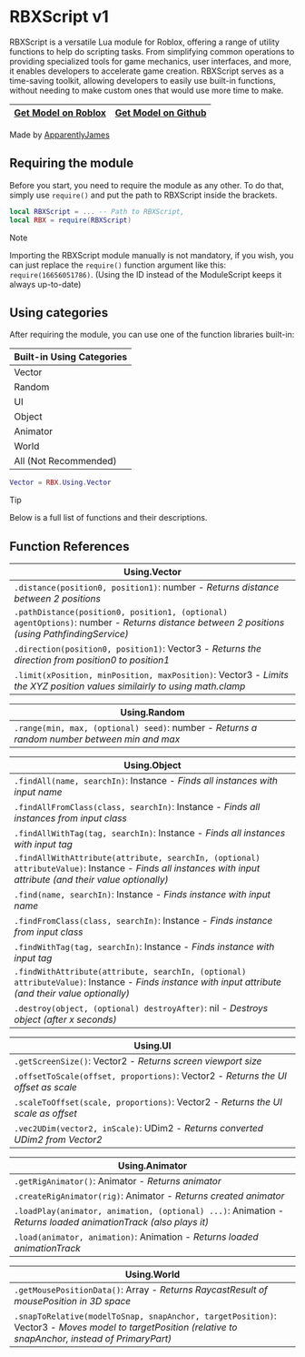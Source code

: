 # RBXScript v1
RBXScript is a versatile Lua module for Roblox, offering a range of utility functions to help do scripting tasks. From simplifying common operations to providing specialized tools for game mechanics, user interfaces, and more, it enables developers to accelerate game creation. RBXScript serves as a time-saving toolkit, allowing developers to easily use built-in functions, without needing to make custom ones that would use more time to make.

| [Get Model on Roblox](https://create.roblox.com/store/asset/16656051786) | [Get Model on Github](https://github.com/ApparentlyJamesGH/RBXScript/releases/latest) |
| ------------- | ------------- |

Made by [ApparentlyJames](https://apparentlyjames.carrd.co/)

## Requiring the module
Before you start, you need to require the module as any other. To do that, simply use ```require()``` and put the path to RBXScript inside the brackets.
```lua
local RBXScript = ... -- Path to RBXScript,
local RBX = require(RBXScript)
```

> [!NOTE]
> Importing the RBXScript module manually is not mandatory, if you wish, you can just replace the `require()` function argument like this: `require(16656051786)`. (Using the ID instead of the ModuleScript keeps it always up-to-date)

## Using categories
After requiring the module, you can use one of the function libraries built-in:

| Built-in Using Categories |
| ------------- |
| Vector |
| Random |
| UI |
| Object |
| Animator |
| World |
| All (Not Recommended) |

```lua
Vector = RBX.Using.Vector
```

> [!TIP]
> Below is a full list of functions and their descriptions.

## Function References

| Using.Vector |
| ------------- |
| `.distance(position0, position1)`: number - *Returns distance between 2 positions* |
| `.pathDistance(position0, position1, (optional) agentOptions)`: number - *Returns distance between 2 positions (using PathfindingService)* |
| `.direction(position0, position1)`: Vector3 - *Returns the direction from position0 to position1* |
| `.limit(xPosition, minPosition, maxPosition)`: Vector3 - *Limits the XYZ position values similairly to using math.clamp* |

| Using.Random |
| ------------- |
| `.range(min, max, (optional) seed)`: number - *Returns a random number between min and max* |

| Using.Object |
| ------------- |
| `.findAll(name, searchIn)`: Instance - *Finds all instances with input name* |
| `.findAllFromClass(class, searchIn)`: Instance - *Finds all instances from input class* |
| `.findAllWithTag(tag, searchIn)`: Instance - *Finds all instances with input tag* |
| `.findAllWithAttribute(attribute, searchIn, (optional) attributeValue)`: Instance - *Finds all instances with input attribute (and their value optionally)* |
| `.find(name, searchIn)`: Instance - *Finds instance with input name* |
| `.findFromClass(class, searchIn)`: Instance - *Finds instance from input class* |
| `.findWithTag(tag, searchIn)`: Instance - *Finds instance with input tag* |
| `.findWithAttribute(attribute, searchIn, (optional) attributeValue)`: Instance - *Finds instance with input attribute (and their value optionally)* |
| `.destroy(object, (optional) destroyAfter)`: nil - *Destroys object (after x seconds)* |

| Using.UI |
| ------------- |
| `.getScreenSize()`: Vector2 - *Returns screen viewport size* |
| `.offsetToScale(offset, proportions)`: Vector2 - *Returns the UI offset as scale* |
| `.scaleToOffset(scale, proportions)`: Vector2 - *Returns the UI scale as offset* |
| `.vec2UDim(vector2, inScale)`: UDim2 - *Returns converted UDim2 from Vector2* |

| Using.Animator |
| ------------- |
| `.getRigAnimator()`: Animator - *Returns animator* |
| `.createRigAnimator(rig)`: Animator - *Returns created animator* |
| `.loadPlay(animator, animation, (optional) ...)`: Animation - *Returns loaded animationTrack (also plays it)* |
| `.load(animator, animation)`: Animation - *Returns loaded animationTrack* |

| Using.World |
| ------------- |
| `.getMousePositionData()`: Array - *Returns RaycastResult of mousePosition in 3D space* |
| `.snapToRelative(modelToSnap, snapAnchor, targetPosition)`: Vector3 - *Moves model to targetPosition (relative to snapAnchor, instead of PrimaryPart)* |
